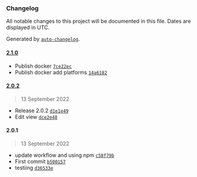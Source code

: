 ### Changelog

All notable changes to this project will be documented in this file. Dates are displayed in UTC.

Generated by [`auto-changelog`](https://github.com/CookPete/auto-changelog).

#### [2.1.0](https://github.com/maximecarl/joke-app/compare/2.0.2...2.1.0)

- Publish docker [`7ce22ec`](https://github.com/maximecarl/joke-app/commit/7ce22ec1c8677644a88799dd3971a0cd0eb13edb)
- Publish docker add platforms [`14a6182`](https://github.com/maximecarl/joke-app/commit/14a618240db79345cf59bd053b3811fd9c0cb95c)

#### [2.0.2](https://github.com/maximecarl/joke-app/compare/2.0.1...2.0.2)

> 13 September 2022

- Release 2.0.2 [`d1e1e49`](https://github.com/maximecarl/joke-app/commit/d1e1e49f96d9121d56b42169d15c001c8045b3a8)
- Edit view [`dce2e48`](https://github.com/maximecarl/joke-app/commit/dce2e48e37140dd1b54fea4c242e5c1b7953feb1)

#### 2.0.1

> 13 September 2022

- update workflow and using npm [`c58f79b`](https://github.com/maximecarl/joke-app/commit/c58f79b33285dd5676bdfdb95ee94331b5499373)
- First commit [`b500157`](https://github.com/maximecarl/joke-app/commit/b50015746a0070527701cc6088e8caf30136df6c)
- testiing [`d36533e`](https://github.com/maximecarl/joke-app/commit/d36533e09d3cad2181edfb40175335b0eb39e1af)
